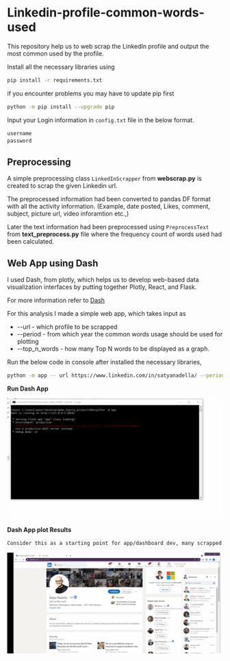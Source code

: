 # Linkedin-profile-common-words-used

This repository help us to web scrap the LinkedIn profile and output the most common used by the profile.

Install all the necessary libraries using

```sh
pip install -r requirements.txt
```

if you encounter problems you may have to update pip first

```sh
python -m pip install --upgrade pip

```

Input your Login information in ``config.txt`` file in the below format.
```sh
username
password
```

## Preprocessing


A simple preprocessing class ``LinkedInScrapper`` from **webscrap.py** is created to scrap the given Linkedin url.

The preprocessed information had been converted to pandas DF format with all the activity information.
(Example, date posted, Likes, comment, subject, picture url, video inforamtion etc.,)

Later the text information had been preprocessed using  ``PreprocessText`` from **text_preprocess.py**  file where the frequency count of words used had been calculated.


## Web App using Dash 

I used Dash, from plotly, which helps us to develop web-based data visualization interfaces by putting together Plotly, React, and Flask.

For more information refer to [Dash](https://plotly.com/dash/)

For this analysis I made a simple web app, which takes input as
  
  *  --url          - which profile to be scrapped
  *  --period       - from which year the common words usage should be used for plotting
  *  --top_n_words  - how many Top N words to be displayed as a graph.
  
Run the below code in console after installed the necessary libraries,

```sh
python -m app -- url https://www.linkedin.com/in/satyanadella/ --period all --top_n_words 50
```   


**Run Dash App**


![DynamicPlottingImage](https://github.com/eponraj27392/Linkedin-profile-common-words-used/blob/master/start.gif)




**Dash App plot Results**

```sh
Consider this as a starting point for app/dashboard dev, many scrapped information can be analysed in detail which give us more information about the profile/url.
``` 

![DynamicPlottingImage](https://github.com/eponraj27392/Linkedin-profile-common-words-used/blob/master/final_gif.gif)






 

